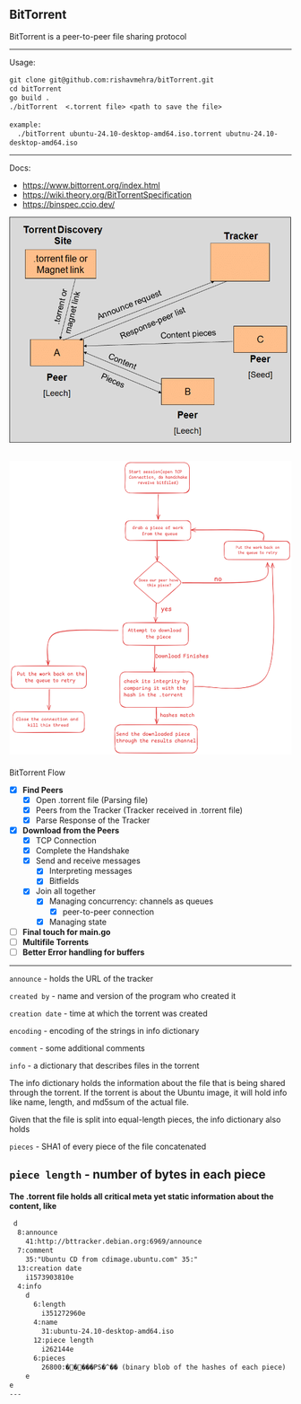 ## BitTorrent
BitTorrent is a peer-to-peer file sharing protocol

---

Usage:

```
git clone git@github.com:rishavmehra/bitTorrent.git
cd bitTorrent
go build .
./bitTorrent  <.torrent file> <path to save the file>

example:
  ./bitTorrent ubuntu-24.10-desktop-amd64.iso.torrent ubutnu-24.10-desktop-amd64.iso

```
---


Docs: 
  - https://www.bittorrent.org/index.html
  - https://wiki.theory.org/BitTorrentSpecification
  - https://binspec.ccio.dev/

![alt text](image.png)

![alt text](image-1.png)
---
BitTorrent Flow

- [X] **Find Peers**
  - [X] Open .torrent file (Parsing file)
  - [X] Peers from the Tracker (Tracker received in .torrent file)
  - [X] Parse Response of the Tracker
- [X] **Download from the Peers**
  - [X] TCP Connection
  - [X] Complete the Handshake
  - [X] Send and receive messages
    - [X] Interpreting messages
    - [X] Bitfields 
  - [X] Join all together
    - [X] Managing concurrency: channels as queues
      - [X] peer-to-peer connection
    - [X] Managing state
- [ ] **Final touch for main.go**
- [ ] **Multifile Torrents**
- [ ] **Better Error handling for buffers**

---

`announce` - holds the URL of the tracker

`created by` - name and version of the program who created it

`creation date` - time at which the torrent was created

`encoding` - encoding of the strings in info dictionary

`comment` - some additional comments

`info` - a dictionary that describes files in the torrent

The info dictionary holds the information about the file that is being shared through the torrent. If the torrent is about the Ubuntu image, it will hold info like name, length, and md5sum of the actual file.

Given that the file is split into equal-length pieces, the info dictionary also holds

`pieces` - SHA1 of every piece of the file concatenated

`piece length` - number of bytes in each piece
---


**The .torrent file holds all critical meta yet static information about the content, like**

```
 d
  8:announce
    41:http://bttracker.debian.org:6969/announce
  7:comment
    35:"Ubuntu CD from cdimage.ubuntu.com" 35:"
  13:creation date
    i1573903810e
  4:info
    d
      6:length
        i351272960e
      4:name
        31:ubuntu-24.10-desktop-amd64.iso
      12:piece length
        i262144e
      6:pieces
        26800:�����PS�^�� (binary blob of the hashes of each piece)
    e
e
---
```
